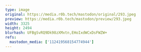 ```yaml
---
type: image
original: https://media.r0b.tech/mastodon/original/293.jpeg
preview: https://media.r0b.tech/mastodon/preview/293.jpeg
width: 3325
height: 2494
blurhash: UFBgSvRQ9Dk98zXMxtn,EHoIxdWCxDsFWZW+
refs:
  mastodon_media: ['112419568154774944']
---
```



